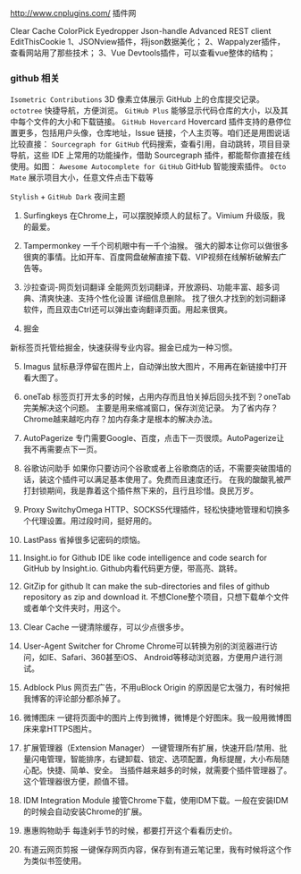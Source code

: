 http://www.cnplugins.com/ 插件网

Clear Cache
ColorPick Eyedropper
Json-handle
Advanced REST client
EditThisCookie
1、JSONview插件，将json数据美化；
2、Wappalyzer插件，查看网站用了那些技术；
3、Vue Devtools插件，可以查看vue整体的结构；

### github 相关
`Isometric Contributions` 3D 像素立体展示 GitHub 上的仓库提交记录。
`octotree` 快捷导航，方便浏览。
`GitHub Plus` 能够显示代码仓库的大小，以及其中每个文件的大小和下载链接。
`GitHub Hovercard` Hovercard 插件支持的悬停位置更多，包括用户头像，仓库地址，Issue 链接，个人主页等。咱们还是用图说话比较直接：
`Sourcegraph for GitHub` 代码搜索，查看引用，自动跳转，项目目录导航，这些 IDE 上常用的功能操作，借助 Sourcegraph 插件，都能帮你直接在线使用。如图：
`Awesome Autocomplete for GitHub` GitHub 智能搜索插件。
`Octo Mate` 展示项目大小，任意文件点击下载等

`Stylish` +  `GitHub Dark` 夜间主题

1. Surfingkeys
在Chrome上，可以摆脱掉烦人的鼠标了。Vimium 升级版，我的最爱。


2. Tampermonkey
一千个司机眼中有一千个油猴。
强大的脚本让你可以做很多很爽的事情。比如开车、百度网盘破解直接下载、VIP视频在线解析破解去广告等。


3. 沙拉查词-网页划词翻译
全能网页划词翻译，开放源码、功能丰富、超多词典、清爽快速、支持个性化设置
详细信息删除。
找了很久才找到的划词翻译软件，而且双击Ctrl还可以弹出查询翻译页面。用起来很爽。

4. 掘金

新标签页托管给掘金，快速获得专业内容。掘金已成为一种习惯。

5. Imagus
鼠标悬浮停留在图片上，自动弹出放大图片，不用再在新链接中打开看大图了。


6. oneTab
标签页打开太多的时候，占用内存而且怕关掉后回头找不到？oneTab完美解决这个问题。
主要是用来缩减窗口，保存浏览记录。
为了省内存？Chrome越来越吃内存？加内存条才是根本的解决办法。


7. AutoPagerize
专门需要Google、百度，点击下一页很烦。AutoPagerize让我不再需要点下一页。


8. 谷歌访问助手
如果你只要访问个谷歌或者上谷歌商店的话，不需要突破围墙的话，装这个插件可以满足基本使用了。免费而且速度还行。
在我的酸酸乳被严打封锁期间，我是靠着这个插件熬下来的，且行且珍惜。良民万岁。


9. Proxy SwitchyOmega
HTTP、SOCKS5代理插件，轻松快捷地管理和切换多个代理设置。用过段时间，挺好用的。


10. LastPass
省掉很多记密码的烦恼。


11. Insight.io for Github
IDE like code intelligence and code search for GitHub by Insight.io.
Github内看代码更方便，带高亮、跳转。


12. GitZip for github
It can make the sub-directories and files of github repository as zip and download it.
不想Clone整个项目，只想下载单个文件或者单个文件夹时，用这个。


13. Clear Cache
一键清除缓存，可以少点很多步。


14. User-Agent Switcher for Chrome
Chrome可以转换为别的浏览器进行访问，如IE、Safari、360甚至iOS、 Android等移动浏览器，方便用户进行测试。


15. Adblock Plus
网页去广告，不用uBlock Origin 的原因是它太强力，有时候把我博客的评论部分都杀掉了。


16. 微博图床
一键将页面中的图片上传到微博，微博是个好图床。我一般用微博图床来拿HTTPS图片。


17. 扩展管理器（Extension Manager）
一键管理所有扩展，快速开启/禁用、批量闪电管理，智能排序，右键卸载、锁定、选项配置，角标提醒，大小布局随心配。快捷、简单、安全。
当插件越来越多的时候，就需要个插件管理器了。这个管理器很方便，颜值不错。


18. IDM Integration Module
接管Chrome下载，使用IDM下载。一般在安装IDM的时候会自动安装Chrome的扩展。


19. 惠惠购物助手
每逢剁手节的时候，都要打开这个看看历史价。


20. 有道云网页剪报
一键保存网页内容，保存到有道云笔记里，我有时候将这个作为类似书签使用。
